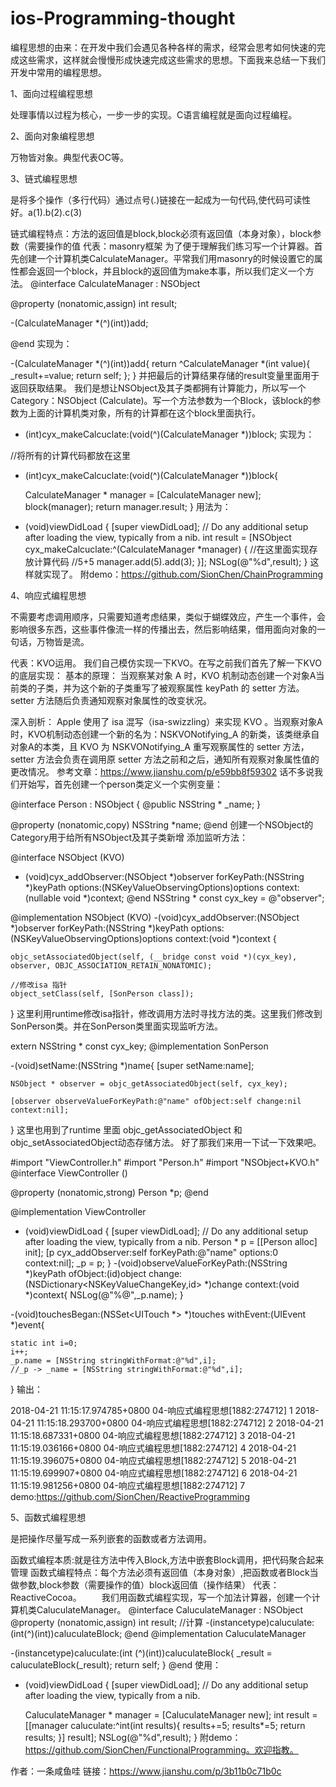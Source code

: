 # ios-Programming-thought
编程思想的由来：在开发中我们会遇见各种各样的需求，经常会思考如何快速的完成这些需求，这样就会慢慢形成快速完成这些需求的思想。下面我来总结一下我们开发中常用的编程思想。

1、面向过程编程思想

处理事情以过程为核心，一步一步的实现。C语言编程就是面向过程编程。

2、面向对象编程思想

万物皆对象。典型代表OC等。

3、链式编程思想

是将多个操作（多行代码）通过点号(.)链接在一起成为一句代码,使代码可读性好。a(1).b(2).c(3)

链式编程特点：方法的返回值是block,block必须有返回值（本身对象），block参数（需要操作的值
代表：masonry框架
为了便于理解我们练习写一个计算器。首先创建一个计算机类CalculateManager。平常我们用masonry的时候设置它的属性都会返回一个block，并且block的返回值为make本事，所以我们定义一个方法。
@interface CalculateManager : NSObject

@property (nonatomic,assign) int result;

-(CalculateManager *(^)(int))add;

@end
实现为：

-(CalculateManager *(^)(int))add{
    return ^CalculateManager *(int value){
        _result+=value;
        return self;
    };
}
并把最后的计算结果存储的result变量里面用于返回获取结果。
我们是想让NSObject及其子类都拥有计算能力，所以写一个Category：NSObject (Calculate)。写一个方法参数为一个Block，该block的参数为上面的计算机类对象，所有的计算都在这个block里面执行。

+ (int)cyx_makeCalcuclate:(void(^)(CalculateManager *))block;
实现为：

//将所有的计算代码都放在这里
+ (int)cyx_makeCalcuclate:(void(^)(CalculateManager *))block{

    CalculateManager * manager = [CalculateManager new];
    block(manager);
    return manager.result;
}
用法为：

- (void)viewDidLoad {
    [super viewDidLoad];
    // Do any additional setup after loading the view, typically from a nib.
    int result =  [NSObject cyx_makeCalcuclate:^(CalculateManager *manager) {
       //在这里面实现存放计算代码
        //5+5
        manager.add(5).add(3);
    }];
    NSLog(@"%d",result);
}
这样就实现了。 附demo：https://github.com/SionChen/ChainProgramming

4、响应式编程思想

不需要考虑调用顺序，只需要知道考虑结果，类似于蝴蝶效应，产生一个事件，会影响很多东西，这些事件像流一样的传播出去，然后影响结果，借用面向对象的一句话，万物皆是流。

代表：KVO运用。
我们自己模仿实现一下KVO。在写之前我们首先了解一下KVO的底层实现：
基本的原理：
当观察某对象 A 时，KVO 机制动态创建一个对象A当前类的子类，并为这个新的子类重写了被观察属性 keyPath 的 setter 方法。setter 方法随后负责通知观察对象属性的改变状况。

深入剖析：
Apple 使用了 isa 混写（isa-swizzling）来实现 KVO 。当观察对象A时，KVO机制动态创建一个新的名为：NSKVONotifying_A 的新类，该类继承自对象A的本类，且 KVO 为 NSKVONotifying_A 重写观察属性的 setter 方法，setter 方法会负责在调用原 setter 方法之前和之后，通知所有观察对象属性值的更改情况。
参考文章：https://www.jianshu.com/p/e59bb8f59302
话不多说我们开始写，首先创建一个person类定义一个实例变量：

@interface Person : NSObject
{
    @public
    NSString * _name;
}

@property (nonatomic,copy) NSString *name;
@end
创建一个NSObject的Category用于给所有NSObject及其子类新增 添加监听方法：

@interface NSObject (KVO)
- (void)cyx_addObserver:(NSObject *)observer forKeyPath:(NSString *)keyPath options:(NSKeyValueObservingOptions)options context:(nullable void *)context;
@end
NSString * const cyx_key = @"observer";

@implementation NSObject (KVO)
-(void)cyx_addObserver:(NSObject *)observer forKeyPath:(NSString *)keyPath options:(NSKeyValueObservingOptions)options context:(void *)context
{


    objc_setAssociatedObject(self, (__bridge const void *)(cyx_key), observer, OBJC_ASSOCIATION_RETAIN_NONATOMIC);

    //修改isa 指针
    object_setClass(self, [SonPerson class]);
}
这里利用runtime修改isa指针，修改调用方法时寻找方法的类。这里我们修改到SonPerson类。并在SonPerson类里面实现监听方法。

extern NSString * const cyx_key;
@implementation SonPerson

-(void)setName:(NSString *)name{
    [super setName:name];

    NSObject * observer = objc_getAssociatedObject(self, cyx_key);

    [observer observeValueForKeyPath:@"name" ofObject:self change:nil context:nil];
}
这里也用到了runtime 里面 objc_getAssociatedObject 和objc_setAssociatedObject动态存储方法。
好了那我们来用一下试一下效果吧。

#import "ViewController.h"
#import "Person.h"
#import "NSObject+KVO.h"
@interface ViewController ()

@property (nonatomic,strong) Person *p;
@end

@implementation ViewController

- (void)viewDidLoad {
    [super viewDidLoad];
    // Do any additional setup after loading the view, typically from a nib.
    Person * p = [[Person alloc] init];
    [p cyx_addObserver:self forKeyPath:@"name" options:0 context:nil];
    _p = p;
}
-(void)observeValueForKeyPath:(NSString *)keyPath ofObject:(id)object change:(NSDictionary<NSKeyValueChangeKey,id> *)change context:(void *)context{
    NSLog(@"%@",_p.name);
}

-(void)touchesBegan:(NSSet<UITouch *> *)touches withEvent:(UIEvent *)event{

    static int i=0;
    i++;
    _p.name = [NSString stringWithFormat:@"%d",i];
    //_p -> _name = [NSString stringWithFormat:@"%d",i];

}
输出：

2018-04-21 11:15:17.974785+0800 04-响应式编程思想[1882:274712] 1
2018-04-21 11:15:18.293700+0800 04-响应式编程思想[1882:274712] 2
2018-04-21 11:15:18.687331+0800 04-响应式编程思想[1882:274712] 3
2018-04-21 11:15:19.036166+0800 04-响应式编程思想[1882:274712] 4
2018-04-21 11:15:19.396075+0800 04-响应式编程思想[1882:274712] 5
2018-04-21 11:15:19.699907+0800 04-响应式编程思想[1882:274712] 6
2018-04-21 11:15:19.981256+0800 04-响应式编程思想[1882:274712] 7
demo:https://github.com/SionChen/ReactiveProgramming

5、函数式编程思想

是把操作尽量写成一系列嵌套的函数或者方法调用。

函数式编程本质:就是往方法中传入Block,方法中嵌套Block调用，把代码聚合起来管理
函数式编程特点：每个方法必须有返回值（本身对象）,把函数或者Block当做参数,block参数（需要操作的值）block返回值（操作结果）
代表：ReactiveCocoa。
  我们用函数式编程实现，写一个加法计算器，创建一个计算机类CaluculateManager。
@interface CaluculateManager : NSObject
@property (nonatomic,assign) int result;
//计算
-(instancetype)caluculate:(int(^)(int))caluculateBlock;
@end
@implementation CaluculateManager

-(instancetype)caluculate:(int (^)(int))caluculateBlock{
    _result = caluculateBlock(_result);
    return self;
}
@end
使用：

- (void)viewDidLoad {
    [super viewDidLoad];
    // Do any additional setup after loading the view, typically from a nib.


    CaluculateManager * manager = [CaluculateManager new];
    int result = [[manager caluculate:^int(int results){
        results+=5;
        results*=5;
        return results;
    }] result];
    NSLog(@"%d",result);
}
附demo：https://github.com/SionChen/FunctionalProgramming。欢迎指教。

作者：一条咸鱼哇
链接：https://www.jianshu.com/p/3b11b0c71b0c
